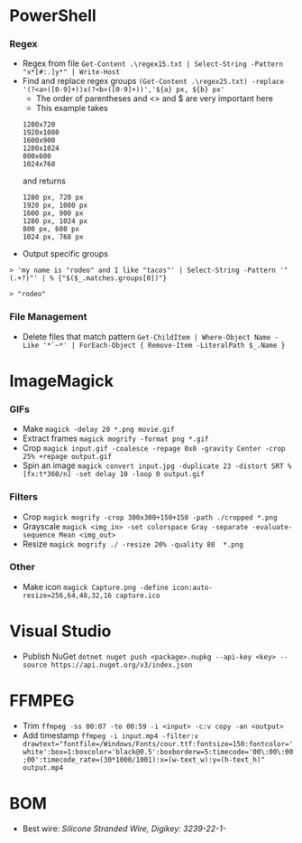# PowerShell
### Regex
- Regex from file `Get-Content .\regex15.txt | Select-String -Pattern "x*[#:.]y*" | Write-Host`
- Find and replace regex groups `(Get-Content .\regex25.txt) -replace '(?<a>([0-9]+))x(?<b>([0-9]+))','${a} px, ${b} px'`
  - The order of parentheses and <> and $ are very important here
  - This example takes
  ```
  1280x720
  1920x1080
  1600x900
  1280x1024
  800x600
  1024x768
  ```
  and returns
  ```
  1280 px, 720 px
  1920 px, 1080 px
  1600 px, 900 px
  1280 px, 1024 px
  800 px, 600 px
  1024 px, 768 px
  ```
- Output specific groups
```
> 'my name is "rodeo" and I like "tacos"' | Select-String -Pattern '"(.+?)"' | % {"$($_.matches.groups[0])"}

> "rodeo"
```
### File Management
- Delete files that match pattern ``Get-ChildItem | Where-Object Name -Like '*`~*' | ForEach-Object { Remove-Item -LiteralPath $_.Name }``

# ImageMagick
### GIFs
- Make `magick -delay 20 *.png movie.gif`
- Extract frames `magick mogrify -format png *.gif`
- Crop `magick input.gif -coalesce -repage 0x0 -gravity Center -crop 25% +repage output.gif`
- Spin an image `magick convert input.jpg -duplicate 23 -distort SRT %[fx:t*360/n] -set delay 10 -loop 0 output.gif`
### Filters
- Crop `magick mogrify -crop 300x300+150+150 -path ./cropped *.png`
- Grayscale `magick <img_in> -set colorspace Gray -separate -evaluate-sequence Mean <img_out>`
- Resize `magick mogrify ./ -resize 20% -quality 80  *.png`
### Other
- Make icon `magick Capture.png -define icon:auto-resize=256,64,48,32,16 capture.ico`

# Visual Studio
- Publish NuGet `dotnet nuget push <package>.nupkg --api-key <key> --source https://api.nuget.org/v3/index.json`

# FFMPEG
- Trim `ffmpeg -ss 00:07 -to 00:59 -i <input> -c:v copy -an <output>`
- Add timestamp `ffmpeg -i input.mp4 -filter:v drawtext="fontfile=/Windows/Fonts/cour.ttf:fontsize=150:fontcolor='white':box=1:boxcolor='black@0.5':boxborderw=5:timecode='00\:00\:00;00':timecode_rate=(30*1000/1001):x=(w-text_w):y=(h-text_h)" output.mp4`

# BOM
- Best wire: *Silicone Stranded Wire, Digikey: 3239-22-1-*
